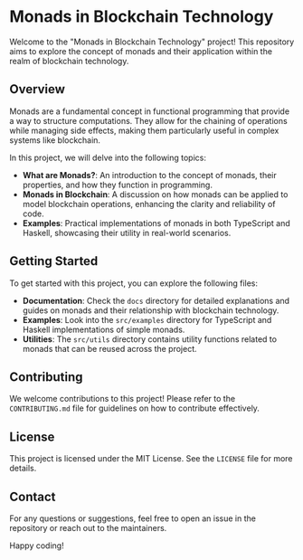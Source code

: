 # Monads in Blockchain Technology

Welcome to the "Monads in Blockchain Technology" project! This repository aims to explore the concept of monads and their application within the realm of blockchain technology. 

## Overview

Monads are a fundamental concept in functional programming that provide a way to structure computations. They allow for the chaining of operations while managing side effects, making them particularly useful in complex systems like blockchain.

In this project, we will delve into the following topics:

- **What are Monads?**: An introduction to the concept of monads, their properties, and how they function in programming.
- **Monads in Blockchain**: A discussion on how monads can be applied to model blockchain operations, enhancing the clarity and reliability of code.
- **Examples**: Practical implementations of monads in both TypeScript and Haskell, showcasing their utility in real-world scenarios.

## Getting Started

To get started with this project, you can explore the following files:

- **Documentation**: Check the `docs` directory for detailed explanations and guides on monads and their relationship with blockchain technology.
- **Examples**: Look into the `src/examples` directory for TypeScript and Haskell implementations of simple monads.
- **Utilities**: The `src/utils` directory contains utility functions related to monads that can be reused across the project.

## Contributing

We welcome contributions to this project! Please refer to the `CONTRIBUTING.md` file for guidelines on how to contribute effectively.

## License

This project is licensed under the MIT License. See the `LICENSE` file for more details.

## Contact

For any questions or suggestions, feel free to open an issue in the repository or reach out to the maintainers.

Happy coding!
